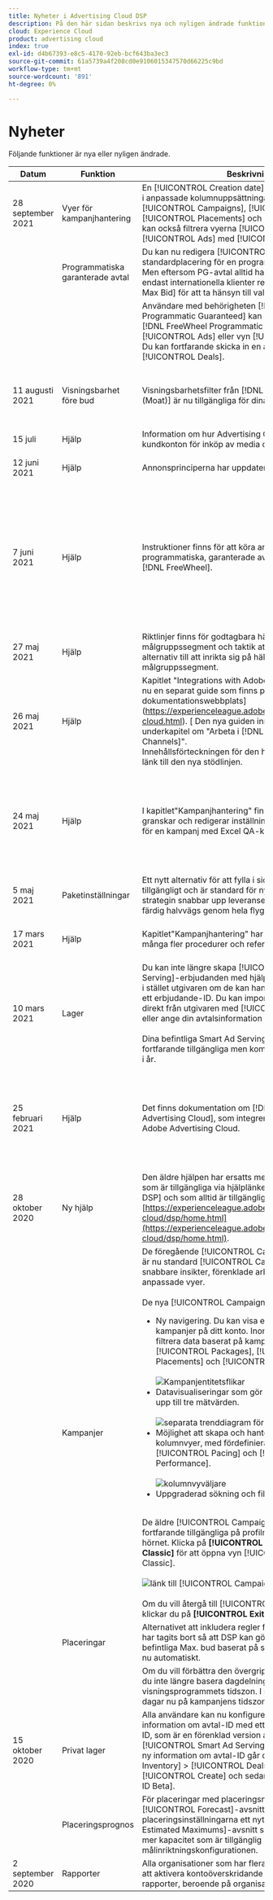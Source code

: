 ```yaml
---
title: Nyheter i Advertising Cloud DSP
description: På den här sidan beskrivs nya och nyligen ändrade funktioner i Advertising Cloud DSP.
cloud: Experience Cloud
product: advertising cloud
index: true
exl-id: d4b67393-e8c5-4170-92eb-bcf643ba3ec3
source-git-commit: 61a5739a4f208cd0e9106015347570d66225c9bd
workflow-type: tm+mt
source-wordcount: '891'
ht-degree: 0%

---
```


# Nyheter

Följande funktioner är nya eller nyligen ändrade.

| Datum | Funktion | Beskrivning | Mer information |
| ---- | ------- | ----------- | -------------------- |
| 28 september 2021 | Vyer för kampanjhantering | En [!UICONTROL Creation date]-kolumn är nu tillgänglig i anpassade kolumnuppsättningar för vyerna [!UICONTROL Campaigns], [!UICONTROL Packages], [!UICONTROL Placements] och [!UICONTROL Ads]. Du kan också filtrera vyerna [!UICONTROL Placements] och [!UICONTROL Ads] med [!UICONTROL Creation date]. | Se &quot;[Skapa en anpassad kolumnvy](/help/dsp/campaign-management/reports/column-view-create.md)&quot; och &quot;[Filtrera kampanjdata](/help/dsp/campaign-management/reports/campaign-data-filter.md).&quot; |
|  | Programmatiska garanterade avtal | Du kan nu redigera [!UICONTROL Max Bid] som standardplacering för en programmatisk GPG-affär. Men eftersom PG-avtal alltid har en fast CPM bör endast internationella klienter redigera [!UICONTROL Max Bid] för att ta hänsyn till valutautbytesavgifter. | — |
|  |  | Användare med behörigheten [!DNL FreeWheel Programmatic Guaranteed] kan nu skicka en annons till [!DNL FreeWheel Programmatic Creative API] från vyn [!UICONTROL Ads] eller vyn [!UICONTROL Placements]. Du kan fortfarande skicka in en annons från vyn [!UICONTROL Deals]. | —<!-- Add link to page on submitting ads to Freewheel once it's edited. --> |
| 11 augusti 2021 | Visningsbarhet före bud | Visningsbarhetsfilter från [!DNL Oracle Advertising (Moat)] är nu tillgängliga för dina placeringar. | Läs mer om [tredjepartsintegreringar för visningsbarhet före bud](/help/dsp/introduction/features/brand-safety-media-quality.md#pre-bid-viewability) och &quot;[Pre-Bid Filters på placeringsnivå och Använda dem](/help/dsp/optimization/optimization-pre-bid-filters.md).&quot; |
| 15 juli | Hjälp | Information om hur Advertising Cloud DSP finansierar kundkonton för inköp av media och tjänster har lagts till. | Se &quot;[Kontofinansiering](/help/dsp/introduction/billing/account-funding.md).&quot; |
| 12 juni 2021 | Hjälp | Annonsprinciperna har uppdaterats. | Se &quot;[Adobe Advertising Cloud Ad Requirements Policy](/help/policies/ad-requirements-policy.md).&quot; |
| 7 juni 2021 | Hjälp | Instruktioner finns för att köra annonser med hjälp av programmatiska, garanterade avtal med utgivare på [!DNL FreeWheel]. | Se &quot;[Översikt över hur du ställer in garantierbjudanden för programmatiska erbjudanden i [!DNL FreeWheel]](/help/dsp/inventory/freewheel-overview.md)&quot; &quot;[Skicka en annons för en garanterad programmatisk försäljning till [!DNL FreeWheel]](/help/dsp/inventory/freewheel-submit.md)&quot; &quot;[Kontrollera status för annonser för [!DNL Freewheel] Programmatiska erbjudanden](/help/dsp/inventory/freewheel-check-status.md)&quot; och &quot;[Felkoder for [!DNL FreeWheel] Ad Submissions](/help/dsp/inventory/freewheel-error-codes.md).&quot; |
| 27 maj 2021 | Hjälp | Riktlinjer finns för godtagbara hälsorelaterade målgruppssegment och taktik att använda som alternativ till att inrikta sig på hälsorelaterade målgruppssegment. | Se &quot;[Riktlinjer för hälsosegment](/help/policies/health-segment-guidelines.md).&quot; |
| 26 maj 2021 | Hjälp | Kapitlet &quot;Integrations with Adobe Experience Cloud&quot; är nu en separat guide som finns på Advertising Cloud dokumentationswebbplats](https://experienceleague.adobe.com/docs/advertising-cloud.html). [ Den nya guiden innehåller ett nytt underkapitel om &quot;Arbeta i [!DNL Analytics Marketing Channels]&quot;.<br>Innehållsförteckningen för den här DSP innehåller en länk till den nya stödlinjen. | Se &quot;[Integrering med Adobe Experience Cloud](/help/integrations/home.md).&quot; |
| 24 maj 2021 | Hjälp | I kapitlet&quot;Kampanjhantering&quot; finns nya avsnitt om hur du granskar och redigerar inställningar för nyckelplacering för en kampanj med Excel QA-kalkylblad. | Se &quot;[Om att korrigera placeringsinställningar för en kampanj med kalkylblad](/help/dsp/campaign-management/qa/qa-about.md), &quot;[Hämta placeringsinställningar för en kampanj](/help/dsp/campaign-management/qa/qa-sheet-download.md)&quot; &quot;[Överför placeringsinställningar för en kampanj](/help/dsp/campaign-management/qa/qa-sheet-upload.md) och &quot;[Kolumner i Hämtade/överförda kalkylblad](/help/dsp/campaign-management/qa/qa-sheet-columns.md). |
| 5 maj 2021 | Paketinställningar | Ett nytt alternativ för att fylla i sidled, &quot;något framåt&quot;, är tillgängligt och är standard för nya paket. Den här strategin snabbar upp leveransen så att den är 55-65 % färdig halvvägs genom hela flygtiden. | Se &quot;[Paketinställningar](/help/dsp/campaign-management/packages/package-settings.md).&quot; |
| 17 mars 2021 | Hjälp | Kapitlet&quot;Kampanjhantering&quot; har utökats och innehåller många fler procedurer och referenser. | I innehållsförteckningen öppnar du kapitlet&quot;Kampanjhantering&quot; och underavsnitten. |
| 10 mars 2021 | Lager | Du kan inte längre skapa [!UICONTROL Smart Ad Serving]-erbjudanden med hjälp av VAST-taggar. Fråga i stället utgivaren om de kan hantera ditt privata avtal via ett erbjudande-ID. Du kan importera kontrakt-ID:n direkt från utgivaren med [!UICONTROL Deal ID inbox] eller ange din avtalsinformation manuellt.<br><br>Dina befintliga Smart Ad Serving-erbjudanden är fortfarande tillgängliga men kommer att upphöra senare i år. | Se &quot;[Om [!UICONTROL Deal ID inbox]](/help/dsp/inventory/deal-id-inbox-about.md)&quot; och &quot;[Skapa [!UICONTROL Deal ID] detaljer](/help/dsp/inventory/deal-id-create.md) manuellt&quot; |
| 25 februari 2021 | Hjälp | Det finns dokumentation om [!DNL Analytics for Advertising Cloud], som integrerar Adobe Analytics och Adobe Advertising Cloud. | En översikt över integrationen finns i &quot;[Översikt över [!DNL Analytics for Advertising Cloud]](/help/integrations/analytics/overview.md).&quot; Den fullständiga dokumentationen finns i kapitlet&quot;Integreringar med Adobe Experience Cloud&quot; > &quot;[!DNL Analytics for Advertising Cloud]&quot;. |
| 28 oktober 2020 | Ny hjälp | Den äldre hjälpen har ersatts med uppdaterade sidor som är tillgängliga via hjälplänken på huvudmenyn [!DNL DSP] och som alltid är tillgängliga från [https://experienceleague.adobe.com/docs/advertising-cloud/dsp/home.html](https://experienceleague.adobe.com/docs/advertising-cloud/dsp/home.html). | — |
|  | Kampanjer | De föregående [!UICONTROL Campaigns Beta]-vyerna är nu standard [!UICONTROL Campaigns]-vyer, för snabbare insikter, förenklade arbetsflöden och anpassade vyer.<br><br>De nya  [!UICONTROL Campaigns] vyerna är:<ul><li>Ny navigering. Du kan visa en lista över alla kampanjer på ditt konto. Inom en kampanj kan ni filtrera data baserat på kampanjentiteten: [!UICONTROL Packages], [!UICONTROL Placements] och [!UICONTROL Ads].<br><br>![Kampanjentitetsflikar](/help/dsp/assets/campaign-subtabs.png)</li><li>Datavisualiseringar som gör det möjligt att jämföra upp till tre mätvärden.<br><br>![separata trenddiagram för tre mätvärden](/help/dsp/assets/trend-chart-separate.png)</li><li>Möjlighet att skapa och hantera anpassade kolumnvyer, med fördefinierade vyer för [!UICONTROL Pacing] och [!UICONTROL Performance].<br><br>![kolumnvyväljare](/help/dsp/assets/column-view-selector.png)</li><li>Uppgraderad sökning och filtrering.</li></ul><br>De äldre  [!UICONTROL Campaigns Classic] vyerna är fortfarande tillgängliga på profilmenyn i det övre högra hörnet. Klicka på **[!UICONTROL Switch to Campaigns Classic]** för att öppna vyn [!UICONTROL Campaigns Classic].<br><br>![länk till  [!UICONTROL Campaigns Classic]](/help/dsp/assets/switch-campaigns-classic.png)<br><br>Om du vill återgå till  [!UICONTROL Campaigns] hemmet klickar du på  **[!UICONTROL Exit Classic]**. | Se &quot;[Om plattformsrapporter](/help/dsp/campaign-management/reports/campaign-reports-about.md).&quot;<br><br>Se även&quot;[Om kampanjdatavyer](/help/dsp/campaign-management/reports/campaign-data-views-about.md)&quot;. |
|  | Placeringar | Alternativet att inkludera regler för manuell budgivning har tagits bort så att DSP kan göra jobbet åt dig. Alla befintliga Max. bud baserat på senaste nytt optimeras nu automatiskt. | — |
|  |  | Om du vill förbättra den övergripande prestandan kan du inte längre basera dagdelning på visningsprogrammets tidszon. I stället baseras alla dagar nu på kampanjens tidszon. &#x200B; | Se &quot;[Placeringsinställningar](/help/dsp/campaign-management/placements/placement-settings.md).&quot; |
| 15 oktober 2020 | Privat lager | Alla användare kan nu konfigurera och redigera information om avtal-ID med ett nytt formulär för avtal-ID, som är en förenklad version av det äldre formuläret [!UICONTROL Smart Ad Serving]. Om du vill konfigurera ny information om avtal-ID går du till [!UICONTROL Inventory] > [!UICONTROL Deals], klickar på [!UICONTROL Create] och sedan på [!UICONTROL Deal ID Beta]. | Se &quot;[Skapa detaljer för avtal-ID manuellt](/help/dsp/inventory/deal-id-create.md)&quot; och &quot;[Manuella inställningar för avtal-ID](/help/dsp/inventory/deal-id-settings.md).&quot; |
|  | Placeringsprognos | För placeringar med placeringsnivåpaketering innehåller [!UICONTROL Forecast]-avsnittet i placeringsinställningarna ett nytt [!UICONTROL Estimated Maximums]-avsnitt som anger hur mycket mer kapacitet som är tillgänglig med den aktuella målinriktningskonfigurationen. | — |
| 2 september 2020 | Rapporter | Alla organisationer som har flera DSP-konton kan välja att aktivera kontoöverskridande data i anpassade rapporter, beroende på organisationens behov. | Se avsnittet&quot;Kontorapportering&quot; i &quot;[Om anpassade rapporter](/help/dsp/reports/report-about.md#cross-account-reporting).&quot; |
